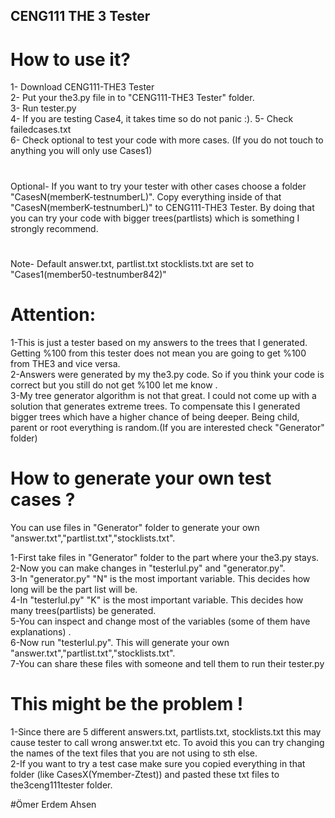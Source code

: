 ## CENG111 THE 3 Tester
# How to use it?

1- Download CENG111-THE3 Tester  
2- Put your the3.py file in to "CENG111-THE3 Tester" folder.  
3- Run tester.py  
4- If you are testing Case4, it takes time so do not panic :).
5- Check failedcases.txt   
6- Check optional to test your code with more cases. (If you do not touch to anything you will only use Cases1)
#
Optional- If you want to try your tester with other cases choose a folder "CasesN(memberK-testnumberL)". Copy everything inside of that "CasesN(memberK-testnumberL)" to CENG111-THE3 Tester. By doing that you can try your code with bigger trees(partlists) which is something I strongly recommend.
#
Note- Default answer.txt, partlist.txt stocklists.txt are set to "Cases1(member50-testnumber842)"

# Attention:

1-This is just a tester based on my answers to the trees that I generated. Getting %100 from this tester does not mean you are going to get %100 from THE3 and vice versa.  
2-Answers were generated by my the3.py code. So if you think your code is correct but you still do not get %100 let me know .  
3-My tree generator algorithm is not that great. I could not come up with a solution that generates extreme trees. To compensate this I generated bigger trees which have a higher chance of being deeper. Being child, parent or root everything is random.(If you are interested check "Generator" folder)

# How to generate your own test cases ?

You can use files in "Generator" folder to generate your own "answer.txt","partlist.txt","stocklists.txt".

1-First take files in "Generator" folder to the part where your the3.py stays.  
2-Now you can make changes in "testerlul.py" and "generator.py".  
3-In "generator.py" "N" is the most important variable. This decides how long will be the part list will be.   
4-In "testerlul.py" "K" is the most important variable. This decides how many trees(partlists) be generated.  
5-You can inspect and change most of the variables (some of them have explanations) .   
6-Now run "testerlul.py". This will generate your own "answer.txt","partlist.txt","stocklists.txt".    
7-You can share these files with someone and tell them to run their tester.py  

# This might be the problem !

1-Since there are 5 different answers.txt, partlists.txt, stocklists.txt this may cause tester to call wrong answer.txt etc. To avoid this you can try changing the names of the text files that you are not using to sth else.  
2-If you want to try a test case make sure you copied everything in that folder (like CasesX(Ymember-Ztest)) and pasted these txt files to the3ceng111tester folder.

#Ömer Erdem Ahsen









